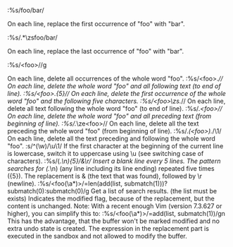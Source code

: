 :%s/foo/bar/

On each line, replace the first occurrence of "foo" with "bar".

:%s/.*\zsfoo/bar/

On each line, replace the last occurrence of "foo" with "bar".

:%s/\<foo\>//g

On each line, delete all occurrences of the whole word "foo".
:%s/\<foo\>.*//
On each line, delete the whole word "foo" and all following text (to end of line).
:%s/\<foo\>.\{5}//
On each line, delete the first occurrence of the whole word "foo" and the following five characters.
:%s/\<foo\>\zs.*//
On each line, delete all text following the whole word "foo" (to end of line).
:%s/.*\<foo\>//
On each line, delete the whole word "foo" and all preceding text (from beginning of line).
:%s/.*\ze\<foo\>//
On each line, delete all the text preceding the whole word "foo" (from beginning of line).
:%s/.*\(\<foo\>\).*/\1/
On each line, delete all the text preceding and following the whole word "foo".
:s/^\(\w\)/\u\1/
If the first character at the beginning of the current line is lowercase, switch it to uppercase using \u (see switching case of characters).
:%s/\(.*\n\)\{5\}/&\r/
Insert a blank line every 5 lines.
The pattern searches for \(.*\n\) (any line including its line ending) repeated five times (\{5\}).
The replacement is & (the text that was found), followed by \r (newline).
:%s/\<foo\(\a*\)\>/\=len(add(list, submatch(1)))?submatch(0):submatch(0)/g
Get a list of search results. (the list must be exists)
Indicates the modified flag, because of the replacement, but the content is unchanged.
Note: With a recent enough Vim (version 7.3.627 or higher), you can simplify this to:
:%s/\<foo\(\a*\)\>/\=add(list, submatch(1))/gn
This has the advantage, that the buffer won't be marked modified and no extra undo state is created. The expression in the replacement part is executed in the sandbox and not allowed to modify the buffer.
